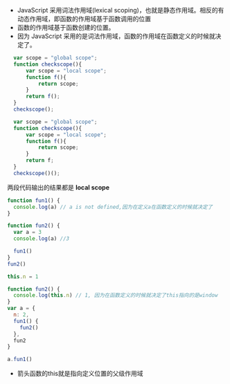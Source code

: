 - JavaScript 采用词法作用域(lexical scoping)，也就是静态作用域。相反的有动态作用域，即函数的作用域基于函数调用的位置
- 函数的作用域基于函数创建的位置。
- 因为 JavaScript 采用的是词法作用域，函数的作用域在函数定义的时候就决定了。

``` js
  var scope = "global scope";
  function checkscope(){
      var scope = "local scope";
      function f(){
          return scope;
      }
      return f();
  }
  checkscope();
```

``` js
  var scope = "global scope";
  function checkscope(){
      var scope = "local scope";
      function f(){
          return scope;
      }
      return f;
  }
  checkscope()();
```

两段代码输出的结果都是 **local scope**

```js
function fun1() {
  console.log(a) // a is not defined,因为在定义a在函数定义的时候就决定了
}

function fun2() {
  var a = 3
  console.log(a) //3

  fun1()
}
fun2()
```


```js
this.n = 1

function fun2() {
  console.log(this.n) // 1, 因为在函数定义的时候就决定了this指向的是window
}
var a = {
  n: 2,
  fun1() {
    fun2()
  },
  fun2
}

a.fun1()
```

- 箭头函数的this就是指向定义位置的父级作用域
